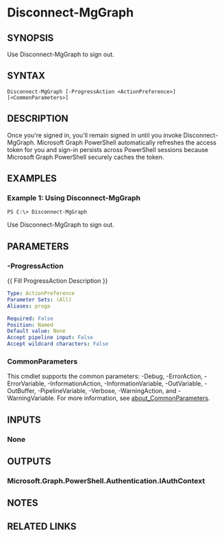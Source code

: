 ﻿---
external help file: Microsoft.Graph.Authentication.dll-Help.xml
Module Name: Microsoft.Graph.Authentication
online version: https://learn.microsoft.com/en-us/powershell/module/microsoft.graph.authentication/disconnect-graph
schema: 2.0.0
---

# Disconnect-MgGraph

## SYNOPSIS
Use Disconnect-MgGraph to sign out.

## SYNTAX

```
Disconnect-MgGraph [-ProgressAction <ActionPreference>] [<CommonParameters>]
```

## DESCRIPTION

Once you're signed in, you'll remain signed in until you invoke Disconnect-MgGraph. Microsoft Graph
PowerShell automatically refreshes the access token for you and sign-in persists across PowerShell
sessions because Microsoft Graph PowerShell securely caches the token.

## EXAMPLES

### Example 1: Using Disconnect-MgGraph
```
PS C:\> Disconnect-MgGraph
```

Use Disconnect-MgGraph to sign out.

## PARAMETERS

### -ProgressAction
{{ Fill ProgressAction Description }}

```yaml
Type: ActionPreference
Parameter Sets: (All)
Aliases: proga

Required: False
Position: Named
Default value: None
Accept pipeline input: False
Accept wildcard characters: False
```

### CommonParameters
This cmdlet supports the common parameters: -Debug, -ErrorAction, -ErrorVariable, -InformationAction, -InformationVariable, -OutVariable, -OutBuffer, -PipelineVariable, -Verbose, -WarningAction, and -WarningVariable. For more information, see [about_CommonParameters](http://go.microsoft.com/fwlink/?LinkID=113216).

## INPUTS

### None
## OUTPUTS

### Microsoft.Graph.PowerShell.Authentication.IAuthContext
## NOTES

## RELATED LINKS
